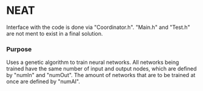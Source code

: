 # NEAT

Interface with the code is done via "Coordinator.h". "Main.h" and "Test.h" are not ment to exist in a final solution.

### Purpose
Uses a genetic algorithm to train neural networks. All networks being trained have the same number of input and output nodes, which are
defined by "numIn" and "numOut". The amount of networks that are to be trained at once are defined by "numAI".
